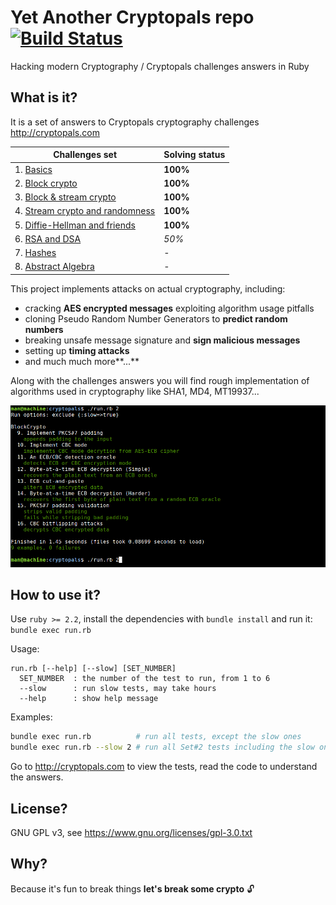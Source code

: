 # Yet Another Cryptopals repo [![Build Status](https://travis-ci.org/yoeo/cryptopals.svg?branch=master)](https://travis-ci.org/yoeo/cryptopals)
Hacking modern Cryptography / Cryptopals challenges answers in Ruby

## What is it?
It is a set of answers to Cryptopals cryptography challenges
http://cryptopals.com

|Challenges set                                                 |Solving status|
|---------------------------------------------------------------|--------------|
|1. [Basics](http://cryptopals.com/sets/1)                      |**100%**      |
|2. [Block crypto](http://cryptopals.com/sets/2)                |**100%**      |
|3. [Block & stream crypto](http://cryptopals.com/sets/3)       |**100%**      |
|4. [Stream crypto and randomness](http://cryptopals.com/sets/4)|**100%**      |
|5. [Diffie-Hellman and friends](http://cryptopals.com/sets/5)  |**100%**      |
|6. [RSA and DSA](http://cryptopals.com/sets/6)                 |*50%*         |
|7. [Hashes](http://cryptopals.com/sets/7)                      |*-*           |
|8. [Abstract Algebra](http://cryptopals.com/sets/8)            |*-*           |

This project implements attacks on actual cryptography, including:
 * cracking **AES encrypted messages** exploiting algorithm usage pitfalls
 * cloning Pseudo Random Number Generators to **predict random numbers**
 * breaking unsafe message signature and **sign malicious messages**
 * setting up **timing attacks**
 * and much much more**...**

Along with the challenges answers you will find rough implementation
of algorithms used in cryptography like SHA1, MD4, MT19937...

![Alt text](data/screen.png)

## How to use it?
Use ```ruby >= 2.2```,
install the dependencies with ```bundle install``` and run it:
```bundle exec run.rb```

Usage:

```
run.rb [--help] [--slow] [SET_NUMBER]
  SET_NUMBER  : the number of the test to run, from 1 to 6
  --slow      : run slow tests, may take hours
  --help      : show help message
```

Examples:
```bash
bundle exec run.rb          # run all tests, except the slow ones
bundle exec run.rb --slow 2 # run all Set#2 tests including the slow ones
```

Go to http://cryptopals.com to view the tests,
read the code to understand the answers.

## License?
GNU GPL v3, see https://www.gnu.org/licenses/gpl-3.0.txt

## Why?
Because it's fun to break things **let's break some crypto** :unlock:
